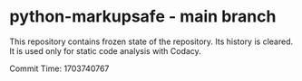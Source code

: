 # python-markupsafe - main branch

This repository contains frozen state of the repository.
Its history is cleared. It is used only for static code
analysis with Codacy.

Commit Time: 1703740767